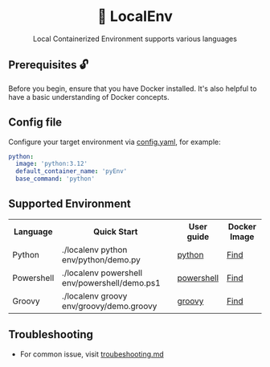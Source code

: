 <h1 align="center">🐳 LocalEnv</h1>

<p align="center">Local Containerized Environment supports various languages</p>

## Prerequisites 🔓

Before you begin, ensure that you have Docker installed. It's also helpful to have a basic understanding of Docker concepts.

## Config file

Configure your target environment via [config.yaml](config.yaml), for example:

```yaml
python:
  image: 'python:3.12'
  default_container_name: 'pyEnv'
  base_command: 'python'
```

## Supported Environment

<table>
    <tr>
        <th>Language</th>
        <th>Quick Start</th>
        <th>User guide</th>
        <th>Docker Image</th>
    </tr>
    <tr>
        <td>Python</td>
        <td>./localenv python env/python/demo.py</td>
        <td><a href="./env/python/">python</a></td>
        <td><a href="https://hub.docker.com/_/python">Find</a></td>
    </tr>
    <tr>
        <td>Powershell</td>
        <td>./localenv powershell env/powershell/demo.ps1</td>
        <td><a href="./env/powershell/">powershell</a></td>
        <td><a href="https://hub.docker.com/_/microsoft-powershell">Find</a></td>
    </tr>
    <tr>
        <td>Groovy</td>
        <td>./localenv groovy env/groovy/demo.groovy</td>
        <td><a href="./env/groovy/">groovy</a></td>
        <td><a href="https://hub.docker.com/_/groovy">Find</a></td>
    </tr>

</table>

## Troubleshooting

- For common issue, visit [troubeshooting.md](./docs/troubeshooting.md)

